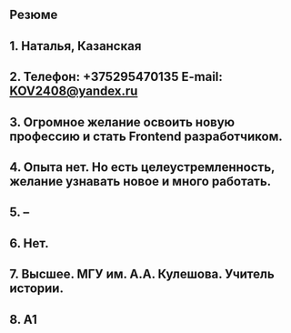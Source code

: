## Резюме

## 1. Наталья, Казанская

## 2. Телефон: **+375295470135** E-mail: **KOV2408@yandex.ru**

## 3. Огромное желание освоить новую профессию и стать **Frontend разработчиком**.

## 4. Опыта нет. Но есть целеустремленность, желание узнавать новое и много работать.

## 5. –

## 6. Нет.

## 7. Высшее. МГУ им. А.А. Кулешова. Учитель истории.

## 8. А1
